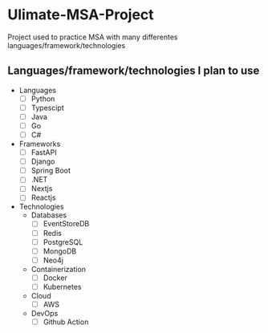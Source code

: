 # Ulimate-MSA-Project
Project used to practice MSA with many differentes languages/framework/technologies

## Languages/framework/technologies I plan to use
- Languages
    - [ ] Python
    - [ ] Typescipt
    - [ ] Java
    - [ ] Go
    - [ ] C#
- Frameworks
  - [ ] FastAPI
  - [ ] Django
  - [ ] Spring Boot
  - [ ] .NET
  - [ ] Nextjs
  - [ ] Reactjs
- Technologies
  - Databases
    - [ ] EventStoreDB
    - [ ] Redis
    - [ ] PostgreSQL
    - [ ] MongoDB
    - [ ] Neo4j
  - Containerization
    - [ ] Docker
    - [ ] Kubernetes
  - Cloud
    - [ ] AWS
  - DevOps
    - [ ] Github Action
